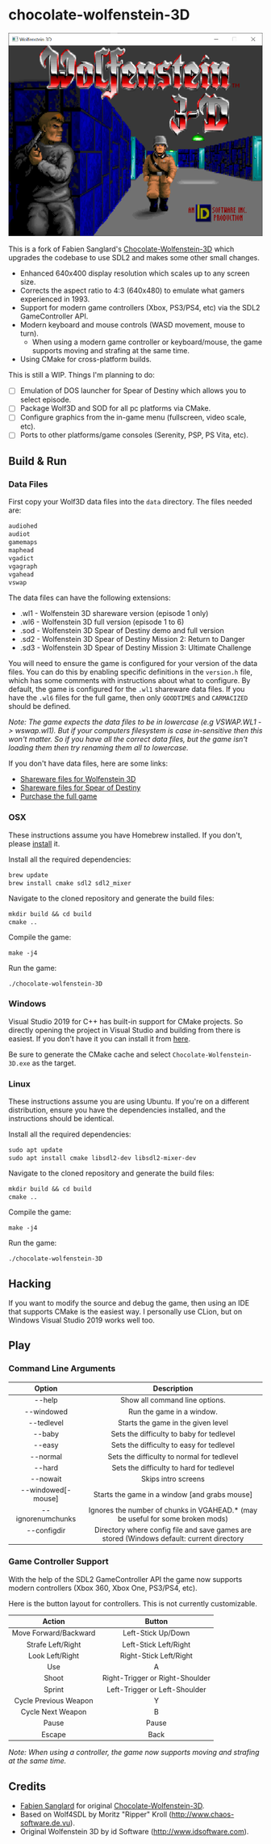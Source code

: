 chocolate-wolfenstein-3D
========================

![alt tag](screenshots/preview.png)

This is a fork of Fabien Sanglard's [Chocolate-Wolfenstein-3D](https://github.com/fabiensanglard/Chocolate-Wolfenstein-3D) which upgrades the codebase to use SDL2 and makes some
other small changes.

* Enhanced 640x400 display resolution which scales up to any screen size.
* Corrects the aspect ratio to 4:3 (640x480) to emulate what gamers experienced in 1993.
* Support for modern game controllers (Xbox, PS3/PS4, etc) via the SDL2 GameController API.
* Modern keyboard and mouse controls (WASD movement, mouse to turn).
    * When using a modern game controller or keyboard/mouse, the game supports moving and strafing at the same time.
* Using CMake for cross-platform builds.

This is still a WIP. Things I'm planning to do:
- [ ] Emulation of DOS launcher for Spear of Destiny which allows you to select episode.
- [ ] Package Wolf3D and SOD for all pc platforms via CMake.
- [ ] Configure graphics from the in-game menu (fullscreen, video scale, etc).
- [ ] Ports to other platforms/game consoles (Serenity, PSP, PS Vita, etc).

## Build & Run

### Data Files

First copy your Wolf3D data files into the `data` directory. The files needed are:

```
audiohed
audiot
gamemaps
maphead
vgadict
vgagraph
vgahead
vswap
```

The data files can have the following extensions:

* .wl1 - Wolfenstein 3D shareware version (episode 1 only)
* .wl6 - Wolfenstein 3D full version (episode 1 to 6)
* .sod - Wolfenstein 3D Spear of Destiny demo and full version
* .sd2 - Wolfenstein 3D Spear of Destiny Mission 2: Return to Danger
* .sd3 - Wolfenstein 3D Spear of Destiny Mission 3: Ultimate Challenge

You will need to ensure the game is configured for your version of the data files. You can do this by enabling specific
definitions in the `version.h` file, which has some comments with instructions about what to configure. By default, the
game is configured for the `.wl1` shareware data files. If you have the `.wl6` files for the full game, then only
`GOODTIMES` and `CARMACIZED` should be defined.

*Note: The game expects the data files to be in lowercase (e.g VSWAP.WL1 -> wswap.wl1). But if your computers filesystem is case
in-sensitive then this won't matter. So if you have all the correct data files, but the game isn't loading them then try
renaming them all to lowercase.*

If you don't have data files, here are some links:
* [Shareware files for Wolfenstein 3D](http://maniacsvault.net/ecwolf/files/shareware/wolf3d14.zip)
* [Shareware files for Spear of Destiny](http://maniacsvault.net/ecwolf/files/shareware/soddemo.zip)
* [Purchase the full game](https://www.gog.com/game/wolfenstein_3d_and_spear_of_destiny?pp=979014556ab8cdd13048702896fb99fcc40fe793)

### OSX

These instructions assume you have Homebrew installed. If you don't, please [install](https://brew.sh/) it.

Install all the required dependencies:

```shell
brew update
brew install cmake sdl2 sdl2_mixer
```

Navigate to the cloned repository and generate the build files:

```shell
mkdir build && cd build
cmake ..
```

Compile the game:

```shell
make -j4
```

Run the game:

```shell
./chocolate-wolfenstein-3D
```

### Windows

Visual Studio 2019 for C++ has built-in support for CMake projects. So directly opening the project in Visual Studio
and building from there is easiest. If you don't have it you can install it from [here](https://visualstudio.microsoft.com/vs/).

Be sure to generate the CMake cache and select `Chocolate-Wolfenstein-3D.exe` as the target.

### Linux

These instructions assume you are using Ubuntu. If you're on a different distribution, ensure you have the 
dependencies installed, and the instructions should be identical.

Install all the required dependencies:

```shell
sudo apt update
sudo apt install cmake libsdl2-dev libsdl2-mixer-dev
```

Navigate to the cloned repository and generate the build files:

```shell
mkdir build && cd build
cmake ..
```

Compile the game:

```shell
make -j4
```

Run the game:

```shell
./chocolate-wolfenstein-3D
```

## Hacking

If you want to modify the source and debug the game, then using an IDE that supports CMake is the easiest way.
I personally use CLion, but on Windows Visual Studio 2019 works well too.

## Play

### Command Line Arguments

**Option**|**Description**
:-----:|:-----:
--help|Show all command line options.
--windowed|Run the game in a window.
--tedlevel <level>|Starts the game in the given level
--baby|Sets the difficulty to baby for tedlevel
--easy|Sets the difficulty to easy for tedlevel
--normal|Sets the difficulty to normal for tedlevel
--hard|Sets the difficulty to hard for tedlevel
--nowait|Skips intro screens
--windowed[-mouse]|Starts the game in a window [and grabs mouse]
--ignorenumchunks|Ignores the number of chunks in VGAHEAD.* (may be useful for some broken mods)
--configdir <dir>|Directory where config file and save games are stored (Windows default: current directory

### Game Controller Support

With the help of the SDL2 GameController API the game now supports modern controllers (Xbox 360, Xbox One, PS3/PS4, etc).

Here is the button layout for controllers. This is not currently customizable.

**Action**|**Button**
:-----:|:-----:
Move Forward/Backward|Left-Stick Up/Down
Strafe Left/Right|Left-Stick Left/Right
Look Left/Right|Right-Stick Left/Right
Use|A
Shoot|Right-Trigger or Right-Shoulder
Sprint|Left-Trigger or Left-Shoulder
Cycle Previous Weapon|Y
Cycle Next Weapon|B
Pause|Pause
Escape|Back

*Note: When using a controller, the game now supports moving and strafing at the same time.*

## Credits

* [Fabien Sanglard](https://fabiensanglard.net/) for original [Chocolate-Wolfenstein-3D](https://github.com/fabiensanglard/Chocolate-Wolfenstein-3D).
* Based on Wolf4SDL by Moritz "Ripper" Kroll (http://www.chaos-software.de.vu).
* Original Wolfenstein 3D by id Software (http://www.idsoftware.com).
